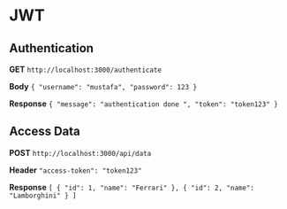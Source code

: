 # JWT

## Authentication

__GET__  `http://localhost:3000/authenticate`

__Body__ `{
    "username": "mustafa",
    "password": 123
}` 

__Response__ `{
    "message": "authentication done ",
    "token": "token123"
}`

## Access Data

__POST__ `http://localhost:3000/api/data`

__Header__ `"access-token": "token123"`

__Response__ `[
    {
        "id": 1,
        "name": "Ferrari"
    },
    {
        "id": 2,
        "name": "Lamborghini"
    }
]`
